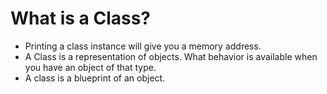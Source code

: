 # What is a Class?

* Printing a class instance will give you a memory address.
* A Class is a representation of objects. What behavior is available when you have an object of that type.
* A class is a blueprint of an object.
